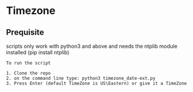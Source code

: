 # Timezone 
## Prequisite
   scripts only work with python3 and above and needs the ntplib module installed (pip install ntplib)

```
To run the script

1. Clone the repo
2. on the command line type: python3 timezone_date-ext.py
3. Press Enter (default TimeZone is US\Eastern) or give it a TimeZone
